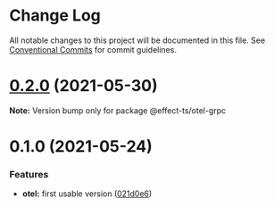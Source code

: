 # Change Log

All notable changes to this project will be documented in this file.
See [Conventional Commits](https://conventionalcommits.org) for commit guidelines.

# [0.2.0](https://github.com/Effect-TS/otel/compare/@effect-ts/otel-grpc@0.1.0...@effect-ts/otel-grpc@0.2.0) (2021-05-30)

**Note:** Version bump only for package @effect-ts/otel-grpc





# 0.1.0 (2021-05-24)


### Features

* **otel:** first usable version ([021d0e6](https://github.com/Effect-TS/otel/commit/021d0e66f8ba4173e1f42057ed2b306c68854982))
